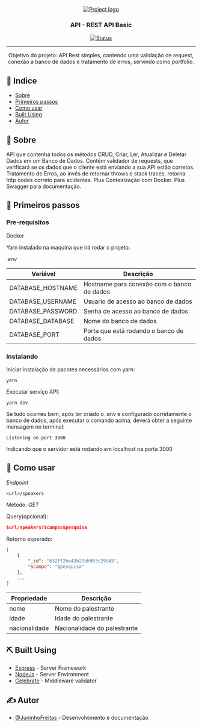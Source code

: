 <p align="center">
  <a href="" rel="noopener">
 <img src="https://i.imgur.com/xBuCtmD.png" alt="Project logo"></a>
</p>

<h3 align="center">API - REST API Basic</h3>

<div align="center">

[![Status](https://img.shields.io/badge/Status-In%20Progress-red)]()

</div>

---

<p align="center"> Objetivo do projeto: 
  API Rest simples, contendo uma validação de request, conexão a banco de dados e tratamento de erros, servindo como portfolio.
    <br> 
</p>

## 📝 Indice

- [Sobre](#about)
- [Primeiros passos](#getting_started)
- [Como usar](#usage)
- [Built Using](#built_using)
- [Autor](#autor)

## 🧐 Sobre <a name = "about"></a>

<p>
  API que contenha todos os métodos CRUD, Criar, Ler, Atualizar e Deletar Dados em um Banco de Dados.
  Contém validador de requests, que verificará se os dados que o cliente está enviando a sua API estão corretos.
  Tratamento de Erros, ao invés de retornar throws e stack traces, retorna http codes correto para acidentes.
  Plus Conteirização com Docker.
  Plus Swagger para documentação.
</p>


## 🏁 Primeiros passos <a name = "getting_started"></a>

### Pre-requisitos
Docker

Yarn instalado na maquina que irá rodar o projeto.


<i>.env</i>

| Variável          | Descrição                                              |
| ----------------- | ------------------------------------------------------ |
| DATABASE_HOSTNAME | Hostname para conexão com o banco de dados             |
| DATABASE_USERNAME | Usuario de acesso ao banco de dados                    |
| DATABASE_PASSWORD | Senha de acesso ao banco de dados                      |
| DATABASE_DATABASE | Nome do banco de dados                                 |
| DATABASE_PORT     | Porta que está rodando o banco de dados                |

### Instalando

Iniciar instalação de pacotes necessários com yarn:
```
yarn
```
Executar serviço API:
```
yarn dev
```
Se tudo ocorreu bem, após ter criado o .env e configurado corretamente o banco de dados, após executar o comando acima, deverá obter a seguinte mensagem no terminal:
```
Listening on port 3000
```
Indicando que o servidor está rodando em localhost na porta 3000
## 🎈 Como usar <a name="usage"></a>
_Endpoint_

`<url>/speakers`

Método: *GET*

Query(opcional):
```json
$url/speakers?$campo=$pesquisa
```
Retorno esperado:
```json
[
	{
		"_id": "632ff2be43b29bb903c29545",
		"$campo": "$pesquisa"
	},
	...
]
```
| Propriedade          | Descrição                                                    |
| -------------------- | ------------------------------------------------------------ |
| nome                 | Nome do palestrante                                          |
| idade                | Idade do palestrante                                         |
| nacionalidade        | Nacionalidade do palestrante                                 |



## ⛏️ Built Using <a name = "built_using"></a>

- [Express](https://expressjs.com/) - Server Framework
- [NodeJs](https://nodejs.org/en/) - Server Environment
- [Celebrate](https://www.npmjs.com/package/celebrate) - Middleware validator

## ✍️ Autor <a name = "autor"></a>

- [@JuninhoFreitas](https://github.com/JuninhoFreitas) - Desenvolvimento e documentação
